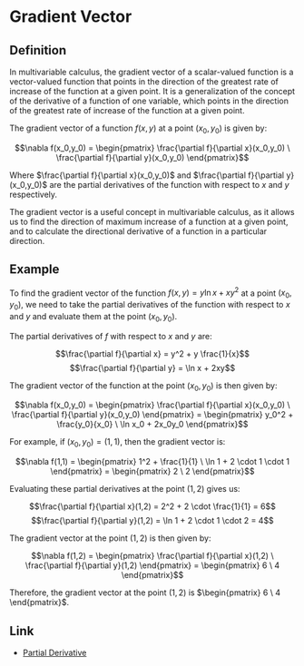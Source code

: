 # Gradient Vector

## Definition 

In multivariable calculus, the gradient vector of a scalar-valued function is a vector-valued function that points in the direction of the greatest rate of increase of the function at a given point. It is a generalization of the concept of the derivative of a function of one variable, which points in the direction of the greatest rate of increase of the function at a given point.

The gradient vector of a function $f(x,y)$ at a point $(x_0,y_0)$ is given by:

$$\nabla f(x_0,y_0) = \begin{pmatrix} \frac{\partial f}{\partial x}(x_0,y_0) \ \frac{\partial f}{\partial y}(x_0,y_0) \end{pmatrix}$$

Where $\frac{\partial f}{\partial x}(x_0,y_0)$ and $\frac{\partial f}{\partial y}(x_0,y_0)$ are the partial derivatives of the function with respect to $x$ and $y$ respectively.

The gradient vector is a useful concept in multivariable calculus, as it allows us to find the direction of maximum increase of a function at a given point, and to calculate the directional derivative of a function in a particular direction.

## Example

To find the gradient vector of the function $f(x,y) = y \ln x + xy^2$ at a point $(x_0,y_0)$, we need to take the partial derivatives of the function with respect to $x$ and $y$ and evaluate them at the point $(x_0,y_0)$.

The partial derivatives of $f$ with respect to $x$ and $y$ are:

$$\frac{\partial f}{\partial x} = y^2 + y \frac{1}{x}$$
$$\frac{\partial f}{\partial y} = \ln x + 2xy$$

The gradient vector of the function at the point $(x_0,y_0)$ is then given by:

$$\nabla f(x_0,y_0) = \begin{pmatrix} \frac{\partial f}{\partial x}(x_0,y_0) \ \frac{\partial f}{\partial y}(x_0,y_0) \end{pmatrix} = \begin{pmatrix} y_0^2 + \frac{y_0}{x_0} \ \ln x_0 + 2x_0y_0 \end{pmatrix}$$

For example, if $(x_0,y_0) = (1,1)$, then the gradient vector is:

$$\nabla f(1,1) = \begin{pmatrix} 1^2 + \frac{1}{1} \ \ln 1 + 2 \cdot 1 \cdot 1 \end{pmatrix} = \begin{pmatrix} 2 \ 2 \end{pmatrix}$$

Evaluating these partial derivatives at the point $(1,2)$ gives us:

$$\frac{\partial f}{\partial x}(1,2) = 2^2 + 2 \cdot \frac{1}{1} = 6$$ $$\frac{\partial f}{\partial y}(1,2) = \ln 1 + 2 \cdot 1 \cdot 2 = 4$$

The gradient vector at the point $(1,2)$ is then given by:

$$\nabla f(1,2) = \begin{pmatrix} \frac{\partial f}{\partial x}(1,2) \ \frac{\partial f}{\partial y}(1,2) \end{pmatrix} = \begin{pmatrix} 6 \ 4 \end{pmatrix}$$

Therefore, the gradient vector at the point $(1,2)$ is $\begin{pmatrix} 6 \ 4 \end{pmatrix}$.

## Link
- <a href="Partial Derivative.md">Partial Derivative</a>
